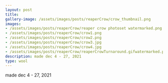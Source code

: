 ```yaml
---
layout: post
title: 
gallery-image: /assets/images/posts/reaperCrow/crow_thumbnail.png
images: 
- /assets/images/posts/reaperCrow/reaper crow photoset watermarked.png
- /assets/images/posts/reaperCrow/crow1.png
- /assets/images/posts/reaperCrow/crow2.png
- /assets/images/posts/reaperCrow/crow3.jpg
- /assets/images/posts/reaperCrow/crow4.jpg
- /assets/images/posts/reaperCrow/reaperCrowTurnaround.gifwatermarked.png
description: made dec 4 - 27, 2021
type: wool
---
```


made dec 4 - 27, 2021
